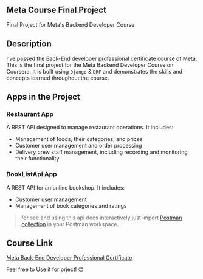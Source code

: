 

## Meta Course Final Project
Final Project for Meta's Backend Developer Course

## Description
I've passed the Back-End developer profassional certificate course of Meta.
This is the final project for the Meta Backend Developer Course on Coursera. It is built using `Django` & `DRF` and demonstrates the skills and concepts learned throughout the course.

## Apps in the Project

### Restaurant App
A REST API designed to manage restaurant operations. It includes:
- Management of foods, their categories, and prices
- Customer user management and order processing
- Delivery crew staff management, including recording and monitoring their functionality

### BookListApi App
A REST API for an online bookshop. It includes:
- Customer user management
- Management of book categories and ratings

> for see and using this api docs interactively just import [Postman collection](My%20Meta%20Rest.postman_collection.json)
> in your Postman workspace.

## Course Link
[Meta Back-End Developer Professional Certificate](https://www.coursera.org/professional-certificates/meta-back-end-developer)

Feel free to Use it for prject! 😊
